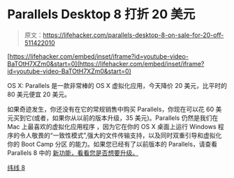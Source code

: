 # Parallels Desktop 8 打折 20 美元

> 原文：<https://lifehacker.com/parallels-desktop-8-on-sale-for-20-off-511422010>

 [https://lifehacker.com/embed/inset/iframe?id=youtube-video-BaTOtH7XZm0&start=0](https://lifehacker.com/embed/inset/iframe?id=youtube-video-BaTOtH7XZm0&start=0) 

OS X: Parallels 是一款非常棒的 OS X 虚拟化应用，今天降价 20 美元，比平时的 80 美元便宜 20 美元。



如果奇迹发生，你还没有在它的常规销售中购买 Parallels，你现在可以花 60 美元买到它(或者，如果你从以前的版本升级，35 美元)。Parallels 仍然是我们在 Mac 上最喜欢的虚拟化应用程序 ，因为它在你的 OS X 桌面上运行 Windows 程序的令人敬畏的“一致性模式”,强大的文件传输支持，以及同时双重引导和虚拟化你的 Boot Camp 分区 的能力。如果您已经有了以前版本的 Parallels，请查看 Parallels 8 中的 [新功能，看看您是否想要升级。](http://lifehacker.com/parallels-desktop-8-brings-dictation-retina-graphics-30775949)

[纬线 8](http://www.parallels.com/)